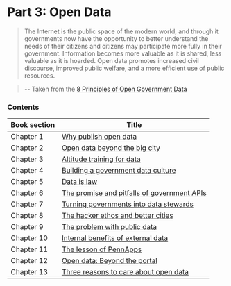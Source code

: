 # Part 3: Open Data

> The Internet is the public space of the modern world, and through it governments now have the opportunity to better understand the needs of their citizens and citizens may participate more fully in their government. Information becomes more valuable as it is shared, less valuable as it is hoarded. Open data promotes increased civil discourse, improved public welfare, and a more efficient use of public resources.

> -- Taken from the [8 Principles of Open Government Data](https://public.resource.org/8_principles.html)

### Contents

| Book section  | Title  |
|---|---|
| Chapter 1 | [Why publish open data](#) |
| Chapter 2 | [Open data beyond the big city](#) |
| Chapter 3 | [Altitude training for data](#) |
| Chapter 4 | [Building a government data culture](#) |
| Chapter 5 | [Data is law](#) |
| Chapter 6 | [The promise and pitfalls of government APIs](#) |
| Chapter 7 | [Turning governments into data stewards](#) |
| Chapter 8 | [The hacker ethos and better cities](#) |
| Chapter 9 | [The problem with public data](#) |
| Chapter 10 | [Internal benefits of external data](#) |
| Chapter 11 | [The lesson of PennApps](#) |
| Chapter 12 | [Open data: Beyond the portal](#) |
| Chapter 13 | [Three reasons to care about open data](#) |